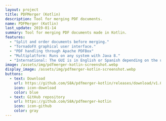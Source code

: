 ```yaml
---
layout: project
title: PDFMerger (Kotlin)
description: Tool for merging PDF documents.
name: PDFMerger (Kotlin)
last_update: 2019-01-14
summary: Tool for merging PDF documents made in Kotlin.
features:
  - "Split and order documents before merging."
  - "TornadoFX graphical user interface."
  - "PDF handling through Apache PDFBox"
  - "Multiplatform: Runs on any system with Java 8."
  - "International: The GUI is in English or Spanish depending on the user's system."
image: /assets/img/pdfmerger-kotlin-screenshot.webp
display_image: /assets/img/pdfmerger-kotlin-screenshot.webp
buttons:
  - text: Download
    url: https://github.com/S8A/pdfmerger-kotlin/releases/download/v1.0/pdfmerger-kotlin-1.0.jar
    icon: icon-download
    color: blue
  - text: GitHub repository
    url: https://github.com/S8A/pdfmerger-kotlin
    icon: icon-github
    color: gray
---
```

